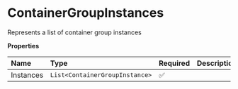 # ContainerGroupInstances

Represents a list of container group instances

**Properties**

| Name      | Type                           | Required | Description |
| :-------- | :----------------------------- | :------- | :---------- |
| Instances | `List<ContainerGroupInstance>` | ✅       |             |
